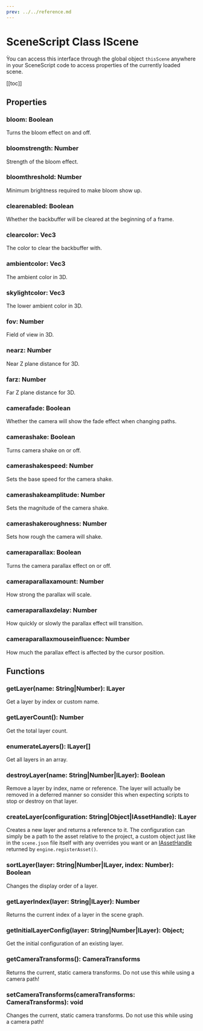 ```yaml
---
prev: ../../reference.md
---
```


# SceneScript Class IScene

Ỳou can access this interface through the global object `thisScene` anywhere in your SceneScript code to access properties of the currently loaded scene.

[[toc]]

## Properties

### bloom: Boolean

Turns the bloom effect on and off.

### bloomstrength: Number

Strength of the bloom effect.

### bloomthreshold: Number

Minimum brightness required to make bloom show up.

### clearenabled: Boolean

Whether the backbuffer will be cleared at the beginning of a frame.

### clearcolor: Vec3

The color to clear the backbuffer with.

### ambientcolor: Vec3

The ambient color in 3D.

### skylightcolor: Vec3

The lower ambient color in 3D.

### fov: Number

Field of view in 3D.

### nearz: Number

Near Z plane distance for 3D.

### farz: Number

Far Z plane distance for 3D.

### camerafade: Boolean

Whether the camera will show the fade effect when changing paths.

### camerashake: Boolean

Turns camera shake on or off.

### camerashakespeed: Number

Sets the base speed for the camera shake.

### camerashakeamplitude: Number

Sets the magnitude of the camera shake.

### camerashakeroughness: Number

Sets how rough the camera will shake.

### cameraparallax: Boolean

Turns the camera parallax effect on or off.

### cameraparallaxamount: Number

How strong the parallax will scale.

### cameraparallaxdelay: Number

How quickly or slowly the parallax effect will transition.

### cameraparallaxmouseinfluence: Number

How much the parallax effect is affected by the cursor position.

## Functions

### getLayer(name: String|Number): ILayer

Get a layer by index or custom name.

### getLayerCount(): Number

Get the total layer count.

### enumerateLayers(): ILayer[]

Get all layers in an array.

### destroyLayer(name: String|Number|ILayer): Boolean

Remove a layer by index, name or reference. The layer will actually be removed in a deferred manner so consider this when expecting scripts to stop or destroy on that layer.

### createLayer(configuration: String|Object|IAssetHandle): ILayer

Creates a new layer and returns a reference to it. The configuration can simply be a path to the asset relative to the project, a custom object just like in the `scene.json` file itself with any overrides you want or an [IAssetHandle](/scene/scenescript/reference/class/IAssetHandle) returned by `engine.registerAsset()`.

### sortLayer(layer: String|Number|ILayer, index: Number): Boolean

Changes the display order of a layer.

### getLayerIndex(layer: String|ILayer): Number

Returns the current index of a layer in the scene graph.

### getInitialLayerConfig(layer: String|Number|ILayer): Object;

Get the initial configuration of an existing layer.

### getCameraTransforms(): CameraTransforms

Returns the current, static camera transforms. Do not use this while using a camera path!

### setCameraTransforms(cameraTransforms: CameraTransforms): void

Changes the current, static camera transforms. Do not use this while using a camera path!